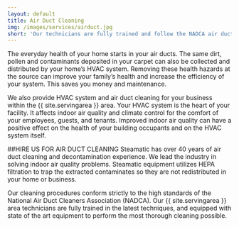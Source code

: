 ```yaml
---
layout: default
title: Air Duct Cleaning
img: /images/services/airduct.jpg
short: 'Our technicians are fully trained and follow the NADCA air duct cleaning standards.'
---
```

The everyday health of your home starts in your air ducts. The same dirt, pollen and contaminants deposited in your carpet can also be collected and distributed by your home’s HVAC system. Removing these health hazards at the source can improve your family’s health and increase the efficiency of your system.  This saves you money and maintenance.

We also provide HVAC system and air duct cleaning for your business within the {{ site.servingarea }} area. Your HVAC system is the heart of your facility.  It affects indoor air quality and climate control for the comfort of your employees, guests, and tenants. Improved indoor air quality can have a positive effect on the health of your building occupants and on the HVAC system itself.

##HIRE US FOR AIR DUCT CLEANING
Steamatic has over 40 years of air duct cleaning and decontamination experience. We lead the industry in solving indoor air quality problems. Steamatic equipment utilizes HEPA filtration to trap the extracted contaminates so they are not redistributed in your home or business.

Our cleaning procedures conform strictly to the high standards of the National Air Duct Cleaners Association (NADCA). Our {{ site.servingarea }} area technicians are fully trained in the latest techniques, and equipped with state of the art equipment to perform the most thorough cleaning possible.